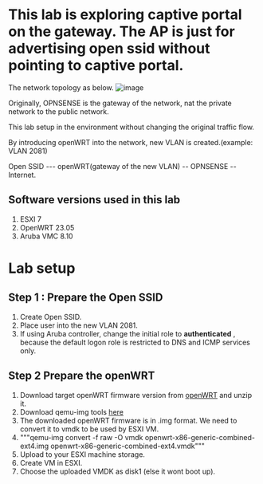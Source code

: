 # This lab is exploring captive portal on the gateway. The AP is just for advertising open ssid without pointing to captive portal.

The network topology as below.
![image](https://github.com/user-attachments/assets/b3bb92d9-ba1f-42b8-829b-ed2605808917)

Originally, OPNSENSE is the gateway of the network, nat the private network to the public network.

This lab setup in the environment without changing the original traffic flow.

By introducing openWRT into the network, new VLAN is created.(example: VLAN 2081)

Open SSID --- openWRT(gateway of the new VLAN) -- OPNSENSE -- Internet.

## Software versions used in this lab
1. ESXI 7
2. OpenWRT 23.05
3. Aruba VMC 8.10


# Lab setup

## Step 1 : Prepare the Open SSID
1. Create Open SSID.
2. Place user into the new VLAN 2081.
3. If using Aruba controller, change the initial role to **authenticated** , because the default logon role is restricted to DNS and ICMP services only.

## Step 2 Prepare the openWRT
1. Download target openWRT firmware version from [openWRT](https://firmware-selector.openwrt.org/?version=23.05.5&target=x86%2F64&id=generic) and unzip it.
2. Download qemu-img tools [here](https://cloudbase.it/qemu-img-windows/)
3. The downloaded openWRT firmware is in .img format. We need to convert it to vmdk to be used by ESXI VM.
4. """qemu-img convert -f raw -O vmdk openwrt-x86-generic-combined-ext4.img openwrt-x86-generic-combined-ext4.vmdk"""
5. Upload to your ESXI machine storage.
6. Create VM in ESXI.
7. Choose the uploaded VMDK as disk1 (else it wont boot up).
 


